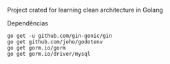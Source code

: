 Project crated for learning clean architecture in Golang

Dependências

    go get -u github.com/gin-gonic/gin
    go get github.com/joho/godotenv
    go get gorm.io/gorm
    go get gorm.io/driver/mysql